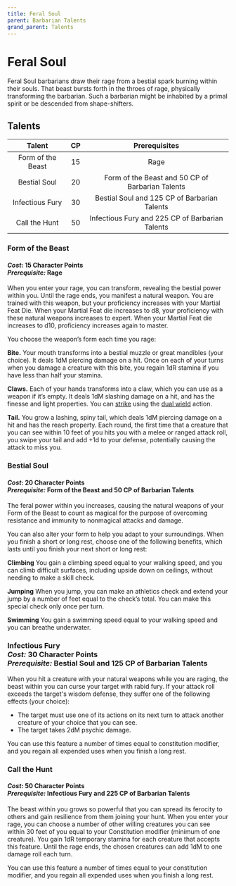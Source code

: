 ```yaml
---
title: Feral Soul
parent: Barbarian Talents
grand_parent: Talents
---
```


# Feral Soul
Feral Soul barbarians draw their rage from a bestial spark burning within their souls. That beast bursts forth in the throes of rage, physically transforming the barbarian. Such a barbarian might be inhabited by a primal spirit or be descended from shape-shifters. 

## Talents

| Talent | CP | Prerequisites |
|:------:|:--:|:-------------:|
| Form of the Beast | 15 | Rage |
| Bestial Soul      | 20 | Form of the Beast and 50 CP of Barbarian Talents |
| Infectious Fury   | 30 | Bestial Soul and 125 CP of Barbarian Talents |
| Call the Hunt     | 50 | Infectious Fury and 225 CP of Barbarian Talents | 

### Form of the Beast
#### *Cost:* 15 Character Points<br>*Prerequisite:* Rage
When you enter your rage, you can transform, revealing the bestial power within you. Until the rage ends, you manifest a natural weapon. You are trained with this weapon, but your proficiency increases with your Martial Feat Die. When your Martial Feat die increases to d8, your proficiency with these natural weapons increases to expert. When your Martial Feat die increases to d10, proficiency increases again to master.

You choose the weapon’s form each time you rage:

**Bite.** Your mouth transforms into a bestial muzzle or great mandibles (your choice). It deals 1dM piercing damage on a hit. Once on each of your turns when you damage a creature with this bite, you regain 1dR stamina if you have less than half your stamina.

**Claws.** Each of your hands transforms into a claw, which you can use as a weapon if it’s empty. It deals 1dM slashing damage on a hit, and has the finesse and light properties. You can [strike](https://stormchaserroleplaying.com/stormchaserRPG/Combat/Actions/Strike/) using the [dual wield](https://stormchaserroleplaying.com/stormchaserRPG/Combat/Melee/Dual/) action.

**Tail.** You grow a lashing, spiny tail, which deals 1dM piercing damage on a hit and has the reach property. Each round, the first time that a creature that you can see within 10 feet of you hits you with a melee or ranged attack roll, you swipe your tail and add +1d to your defense, potentially causing the attack to miss you.

### Bestial Soul
#### *Cost:* 20 Character Points<br>*Prerequisite:* Form of the Beast and 50 CP of Barbarian Talents
The feral power within you increases, causing the natural weapons of your Form of the Beast to count as magical for the purpose of overcoming resistance and immunity to nonmagical attacks and damage.

You can also alter your form to help you adapt to your surroundings. When you finish a short or long rest, choose one of the following benefits, which lasts until you finish your next short or long rest:

**Climbing**
You gain a climbing speed equal to your walking speed, and you can climb difficult surfaces, including upside down on ceilings, without needing to make a skill check.

**Jumping**
When you jump, you can make an athletics check and extend your jump by a number of feet equal to the check’s total. You can make this special check only once per turn.

**Swimming**
You gain a swimming speed equal to your walking speed and you can breathe underwater.

### Infectious Fury<br>*Cost:* 30 Character Points<br>*Prerequisite:* Bestial Soul and 125 CP of Barbarian Talents
When you hit a creature with your natural weapons while you are raging, the beast within you can curse your target with rabid fury. If your attack roll exceeds the target's wisdom defense, they suffer one of the following effects (your choice):
- The target must use one of its actions on its next turn to attack another creature of your choice that you can see.
- The target takes 2dM psychic damage.

You can use this feature a number of times equal to constitution modifier, and you regain all expended uses when you finish a long rest.

### Call the Hunt
#### *Cost:* 50 Character Points<br>*Prerequisite:* Infectious Fury and 225 CP of Barbarian Talents
The beast within you grows so powerful that you can spread its ferocity to others and gain resilience from them joining your hunt. When you enter your rage, you can choose a number of other willing creatures you can see within 30 feet of you equal to your Constitution modifier (minimum of one creature). You gain 1dR temporary stamina for each creature that accepts this feature. Until the rage ends, the chosen creatures can add 1dM to one damage roll each turn.

You can use this feature a number of times equal to your constitution modifier, and you regain all expended uses when you finish a long rest.
